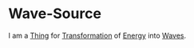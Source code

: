 # Wave-Source

I am a [Thing](60003.md) for [Transformation](600164.md) of [Energy](10000040.md) into [Waves](60156.md).
